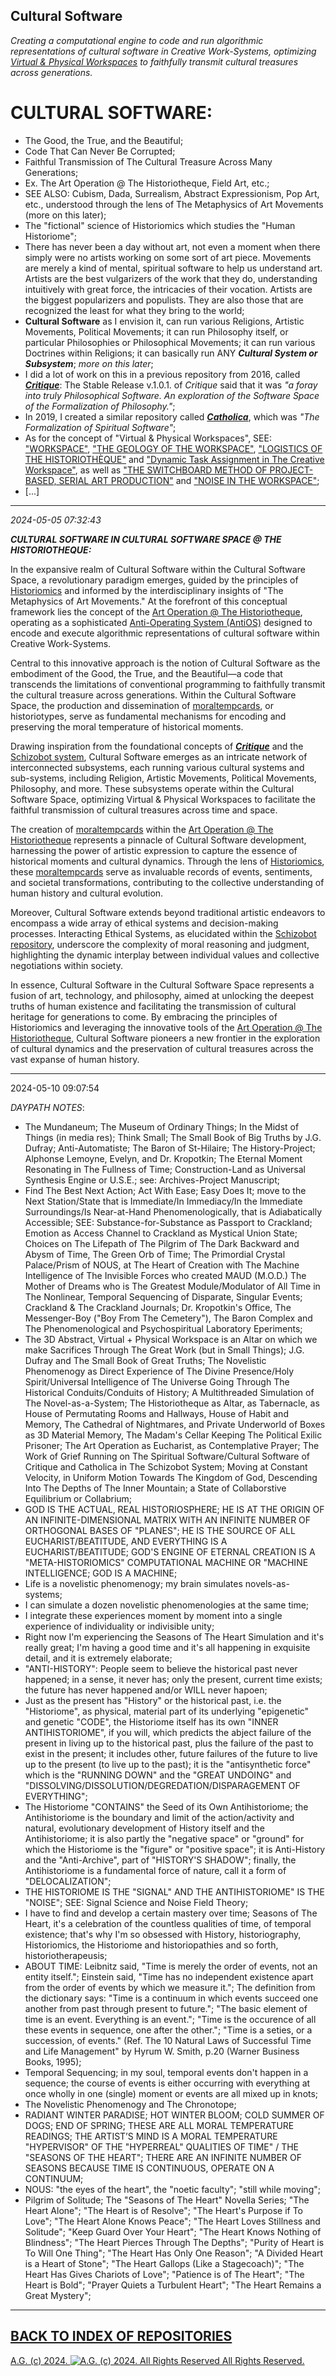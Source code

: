 ## Cultural Software
*Creating a computational engine to code and run algorithmic representations of cultural software in Creative Work-Systems, optimizing [Virtual & Physical Workspaces]([https://github.com/antiface/Documentation/tree/master/METHODS/GeneralWorkflow/Workspace](https://medium.com/design-science/workspace-906aded7edb2)) to faithfully transmit cultural treasures across generations.*

# CULTURAL SOFTWARE:
* The Good, the True, and the Beautiful;
* Code That Can Never Be Corrupted;
* Faithful Transmission of The Cultural Treasure Across Many Generations;
* Ex. The Art Operation @ The Historiotheque, Field Art, etc.;
* SEE ALSO: Cubism, Dada, Surrealism, Abstract Expressionism, Pop Art, etc., understood through the lens of The Metaphysics of Art Movements (more on this later);
* The "fictional" science of Historiomics which studies the "Human Historiome";
* There has never been a day without art, not even a moment when there simply were no artists working on some sort of art piece.  Movements are merely a kind of mental, spiritual software to help us understand art.  Artists are the best vulgarizers of the work that they do, understanding intuitively with great force, the intricacies of their vocation.  Artists are the biggest popularizers and populists.  They are also those that are recognized the least for what they bring to the world;
* __Cultural Software__ as I envision it, can run various Religions, Artistic Movements, Political Movements; it can run Philosophy itself, or particular Philosophies or Philosophical Movements; it can run various Doctrines within Religions; it can basically run ANY *__Cultural System or Subsystem__*; *more on this later*;
* I did a lot of work on this in a previous repository from 2016, called [*__Critique__*](https://github.com/antiface/Critique): The Stable Release v.1.0.1. of *Critique* said that it was *"a foray into truly Philosophical Software. An exploration of the Software Space of the Formalization of Philosophy."*;
* In 2019, I created a similar repository called [*__Catholica__*](https://github.com/antiface/Catholica), which was *"The Formalization of Spiritual Software"*;
* As for the concept of "Virtual & Physical Workspaces", SEE: ["WORKSPACE"](https://medium.com/design-science/workspace-906aded7edb2), ["THE GEOLOGY OF THE WORKSPACE"](https://medium.com/the-painters-almanach/the-geology-of-the-workspace-8ba2b38bf815), ["LOGISTICS OF THE HISTORIOTHÈQUE"](https://medium.com/design-science/logistics-of-the-historioth%C3%A8que-446a0800d144) and ["Dynamic Task Assignment in The Creative Workspace"](https://medium.com/design-science/dynamic-task-assignment-in-the-creative-workspace-8fe8db8a272c), as well as ["THE SWITCHBOARD METHOD OF PROJECT-BASED, SERIAL ART PRODUCTION"](https://github.com/antiface/Documentation/tree/master/METHODS/GeneralWorkflow/SwitchboardMethod) and ["NOISE IN THE WORKSPACE"](https://github.com/antiface/NoiseInTheWorkspace);
* [...]

- - - - - - - - -

*2024-05-05 07:32:43*

*__CULTURAL SOFTWARE IN CULTURAL SOFTWARE SPACE @ THE HISTORIOTHEQUE:__*

In the expansive realm of Cultural Software within the Cultural Software Space, a revolutionary paradigm emerges, guided by the principles of [Historiomics](https://github.com/Historiomics) and informed by the interdisciplinary insights of "The Metaphysics of Art Movements." At the forefront of this conceptual framework lies the concept of the [Art Operation @ The Historiotheque](https://historiotheque.ca/), operating as a sophisticated [Anti-Operating System (AntiOS)](https://github.com/antiface/Documentation/tree/master/METHODS/GeneralWorkflow/AntiOS) designed to encode and execute algorithmic representations of cultural software within Creative Work-Systems.

Central to this innovative approach is the notion of Cultural Software as the embodiment of the Good, the True, and the Beautiful—a code that transcends the limitations of conventional programming to faithfully transmit the cultural treasure across generations. Within the Cultural Software Space, the production and dissemination of [moraltempcards](https://medium.com/signal-science/the-refcards-system-v-1-0-1-d705d47f4214), or historiotypes, serve as fundamental mechanisms for encoding and preserving the moral temperature of historical moments.

Drawing inspiration from the foundational concepts of [*__Critique__*](https://github.com/antiface/Critique) and the [Schizobot system](https://github.com/antiface/Schizobot/), Cultural Software emerges as an intricate network of interconnected subsystems, each running various cultural systems and sub-systems, including Religion, Artistic Movements, Political Movements, Philosophy, and more. These subsystems operate within the Cultural Software Space, optimizing Virtual & Physical Workspaces to facilitate the faithful transmission of cultural treasures across time and space.

The creation of [moraltempcards](https://medium.com/signal-science/the-refcards-system-v-1-0-1-d705d47f4214) within the [Art Operation @ The Historiotheque](https://historiotheque.ca/) represents a pinnacle of Cultural Software development, harnessing the power of artistic expression to capture the essence of historical moments and cultural dynamics. Through the lens of [Historiomics](https://github.com/Historiomics), these [moraltempcards](https://medium.com/signal-science/the-refcards-system-v-1-0-1-d705d47f4214) serve as invaluable records of events, sentiments, and societal transformations, contributing to the collective understanding of human history and cultural evolution.

Moreover, Cultural Software extends beyond traditional artistic endeavors to encompass a wide array of ethical systems and decision-making processes. Interacting Ethical Systems, as elucidated within the [Schizobot repository](https://github.com/antiface/Schizobot/), underscore the complexity of moral reasoning and judgment, highlighting the dynamic interplay between individual values and collective negotiations within society.

In essence, Cultural Software in the Cultural Software Space represents a fusion of art, technology, and philosophy, aimed at unlocking the deepest truths of human existence and facilitating the transmission of cultural heritage for generations to come. By embracing the principles of Historiomics and leveraging the innovative tools of the [Art Operation @ The Historiotheque](https://historiotheque.ca/), Cultural Software pioneers a new frontier in the exploration of cultural dynamics and the preservation of cultural treasures across the vast expanse of human history.

- - - - - - - - -

2024-05-10 09:07:54

*DAYPATH NOTES*:
- The Mundaneum; The Museum of Ordinary Things; In the Midst of Things (in media res); Think Small; The Small Book of Big Truths by J.G. Dufray; Anti-Automatiste; The Baron of St-Hilaire; The History-Project; Alphonse Lemoyne, Evelyn, and Dr. Kropotkin; The Eternal Moment Resonating in The Fullness of Time; Construction-Land as Universal Synthesis Engine or U.S.E.; see: Archives-Project Manuscript; 
- Find The Best Next Action; Act With Ease; Easy Does It; move to the Next Station/State that is Immediate/In Immediacy/In the Immediate Surroundings/Is Near-at-Hand Phenomenologically, that is Adiabatically Accessible; SEE: Substance-for-Substance as Passport to Crackland; Emotion as Access Channel to Crackland as Mystical Union State; Choices on The Lifepath of The Pilgrim of The Dark Backward and Abysm of Time, The Green Orb of Time; The Primordial Crystal Palace/Prism of NOUS, at The Heart of Creation with The Machine Intelligence of The Invisible Forces who created MAUD (M.O.D.) The Mother of Dreams who is The Greatest Module/Modulator of All Time in The Nonlinear, Temporal Sequencing of Disparate, Singular Events; Crackland & The Crackland Journals; Dr. Kropotkin's Office, The Messenger-Boy ("Boy From The Cemetery"), The Baron Complex and The Phenomenological and Psychospiritual Laboratory Eperiments;
- The 3D Abstract, Virtual + Physical Workspace is an Altar on which we make Sacrifices Through The Great Work (but in Small Things); J.G. Dufray and The Small Book of Great Truths; The Novelistic Phenomenogy as Direct Experience of The Divine Presence/Holy Spirit/Universal Intelligence of The Universe Going Through The Historical Conduits/Conduits of History; A Multithreaded Simulation of The Novel-as-a-System; The Historiotheque as Altar, as Tabernacle, as House of Permutating Rooms and Hallways, House of Habit and Memory, The Cathedral of Nightmares, and Private Underworld of Boxes as 3D Material Memory, The Madam's Cellar Keeping The Political Exilic Prisoner; The Art Operation as Eucharist, as Contemplative Prayer; The Work of Grief Running on The Spiritual Software/Cultural Software of Critique and Catholica in The Schizobot System; Moving at Constant Velocity, in Uniform Motion Towards The Kingdom of God, Descending Into The Depths of The Inner Mountain; a State of Collaborstive Equilibrium or Collabrium;
- GOD IS THE ACTUAL, REAL HISTORIOSPHERE; HE IS AT THE ORIGIN OF AN INFINITE-DIMENSIONAL MATRIX WITH AN INFINITE NUMBER OF ORTHOGONAL BASES OF "PLANES"; HE IS THE SOURCE OF ALL EUCHARIST/BEATITUDE, AND EVERYTHING IS A EUCHARIST/BEATITUDE; GOD'S ENGINE OF ETERNAL CREATION IS A "META-HISTORIOMICS" COMPUTATIONAL MACHINE OR "MACHINE INTELLIGENCE; GOD IS A MACHINE;
- Life is a novelistic phenomenogy; my brain simulates novels-as-systems;
- I can simulate a dozen novelistic phenomenologies at the same time;
- I integrate these experiences moment by moment into a single experience of individuality or indivisible unity;
- Right now I'm experiencing the Seasons of The Heart Simulation and it's really great; I'm having a good time and it's all happening in exquisite detail, and it is extremely elaborate;
- "ANTI-HISTORY": People seem to believe the historical past never happened; in a sense, it never has; only the present, current time exists; the future has never happened and/or WILL never hapoen;
- Just as the present has "History" or the historical past, i.e. the "Historiome", as physical, material part of its underlying "epigenetic" and genetic "CODE", the Historiome itself has its own "INNER ANTIHISTORIOME", if you will, which predicts the abject failure of the present in living up to the historical past, plus the failure of the past to exist in the present; it includes other, future failures of the future to live up to the present (to live up to the past); it is the "antisynthetic force" which is the "RUNNING DOWN" and the "GREAT UNDOING" and "DISSOLVING/DISSOLUTION/DEGREDATION/DISPARAGEMENT OF EVERYTHING";
- The Historiome "CONTAINS" the Seed of its Own Antihistoriome; the Antihistoriome is the boundary and limit of the action/activity and natural, evolutionary development of History itself and the Antihistoriome; it is also partly the "negative space" or "ground" for which the Historiome is the "figure" or "positive space"; it is Anti-History and the "Anti-Archive", part of "HISTORY'S SHADOW"; finally, the Antihistoriome is a fundamental force of nature, call it a form of "DELOCALIZATION";
- THE HISTORIOME IS THE "SIGNAL" AND THE ANTIHISTORIOME" IS THE "NOISE"; SEE: Signal Science and Noise Field Theory;
- I have to find and develop a certain mastery over time; Seasons of The Heart, it's a celebration of the countless qualities of time, of temporal existence; that's why I'm so obsessed with History, historiography, Historiomics, the Historiome and historiopathies and so forth, historiotherapeusis;
- ABOUT TIME: Leibnitz said, "Time is merely the order of events, not an entity itself."; Einstein said, "Time has no independent existence apart from the order of events by which we measure it."; The definition from the dictionary says: "Time is a continuum in which events succeed one another from past through present to future."; "The basic element of time is an event. Everything is an event."; "Time is the occurence of all these events in sequence, one after the other."; "Time is a seties, or a succession, of events." (Ref. The 10 Natural Laws of Successful Time and Life Management" by Hyrum W. Smith, p.20 (Warner Business Books, 1995);
- Temporal Sequencing; in my soul, temporal events don't happen in a sequence; the course of events is either occurring with everything at once wholly in one (single) moment or events are all mixed up in knots;
- The Novelistic Phenomenogy and The Chronotope;
- RADIANT WINTER PARADISE; HOT WINTER BLOOM; COLD SUMMER OF DOGS; END OF SPRING; THESE ARE ALL MORAL TEMPERATURE READINGS; THE ARTIST’S MIND IS A MORAL TEMPERATURE "HYPERVISOR" OF THE "HYPERREAL" QUALITIES OF TIME" / THE "SEASONS OF THE HEART"; THERE ARE AN INFINITE NUMBER OF SEASONS BECAUSE TIME IS CONTINUOUS, OPERATE ON A CONTINUUM;
- NOUS: "the eyes of the heart", the "noetic faculty"; "still while moving";
- Pilgrim of Solitude; The "Seasons of The Heart" Novella Series; "The Heart Alone"; "The Heart is of Resolve"; "The Heart's Purpose if To Love"; "The Heart Alone Knows Peace"; "The Heart Loves Stillness and Solitude"; "Keep Guard Over Your Heart"; "The Heart Knows Nothing of Blindness"; "The Heart Pierces Through The Depths"; "Purity of Heart is To Will One Thing"; "The Heart Has Only One Reason"; "A Divided Heart is a Heart of Stone"; "The Heart Gallops (Like a Stagecoach)"; "The Heart Has Gives Chariots of Love"; "Patience is of The Heart"; "The Heart is Bold"; "Prayer Quiets a Turbulent Heart"; "The Heart Remains a Great Mystery";

- - - - - - - - -
## [BACK TO INDEX OF REPOSITORIES](https://github.com/antiface/Index)

[A.G. (c) 2024. ![A.G. (c) 2024. All Rights Reserved](https://historiotheque.files.wordpress.com/2016/11/ag_signature_official_2015_50px_cropped.jpg) All Rights Reserved.](http://alexgagnon.com)
